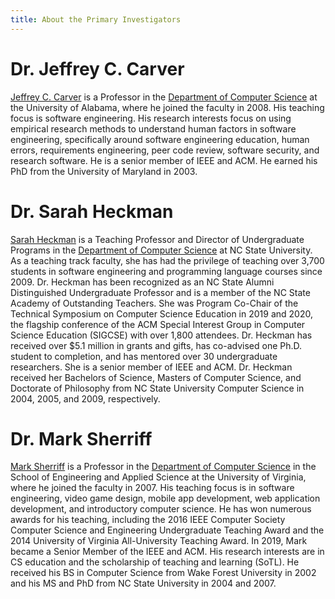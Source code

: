 ```yaml
---
title: About the Primary Investigators
---
```


# Dr. Jeffrey C. Carver
[Jeffrey C. Carver](http://carver.cs.ua.edu) is a Professor in the [Department of Computer Science](https://cs.ua.edu) at the University of Alabama, where he joined the faculty in 2008. His teaching focus is software engineering. His research interests focus on using empirical research methods to understand human factors in software engineering, specifically around software engineering education, human errors, requirements engineering, peer code review, software security, and research software. He is a senior member of IEEE and ACM. He earned his PhD from the University of Maryland in 2003.

# Dr. Sarah Heckman

[Sarah Heckman](https://people.engr.ncsu.edu/sesmith5/) is a Teaching Professor and Director of Undergraduate Programs in the [Department of Computer Science](https://www.csc.ncsu.edu) at NC State University.  As a teaching track faculty, she has had the privilege of teaching over 3,700 students in software engineering and programming language courses since 2009. Dr. Heckman has been recognized as an NC State Alumni Distinguished Undergraduate Professor and is a member of the NC State Academy of Outstanding Teachers.  She was Program Co-Chair of the Technical Symposium on Computer Science Education in 2019 and 2020, the flagship conference of the ACM Special Interest Group in Computer Science Education (SIGCSE) with over 1,800 attendees. Dr. Heckman has received over $5.1 million in grants and gifts, has co-advised one Ph.D. student to completion, and has mentored over 30 undergraduate researchers. She is a senior member of IEEE and ACM. Dr. Heckman received her Bachelors of Science, Masters of Computer Science, and Doctorate of Philosophy from NC State University Computer Science in 2004, 2005, and 2009, respectively.

# Dr. Mark Sherriff

[Mark Sherriff](https://engineering.virginia.edu/faculty/mark-sherriff) is a Professor in the [Department of Computer Science](https://engineering.virginia.edu/departments/computer-science) in the School of Engineering and Applied Science at the University of Virginia, where he joined the faculty in 2007. His teaching focus is in software engineering, video game design, mobile app development, web application development, and introductory computer science. He has won numerous awards for his teaching, including the 2016 IEEE Computer Society Computer Science and Engineering Undergraduate Teaching Award and the 2014 University of Virginia All-University Teaching Award. In 2019, Mark became a Senior Member of the IEEE and ACM. His research interests are in CS education and the scholarship of teaching and learning (SoTL). He received his BS in Computer Science from Wake Forest University in 2002 and his MS and PhD from NC State University in 2004 and 2007.

